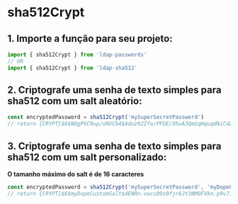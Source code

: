 # sha512Crypt

## 1. Importe a função para seu projeto:
```ts
import { sha512Crypt } from 'ldap-passwords'
// OR
import { sha512Crypt } from 'ldap-sha512'
```

## 2. Criptografe uma senha de texto simples para sha512 com um salt aleatório:
```ts
const encryptedPassword = sha512Crypt('mySuperSecretPassword')
// return {CRYPT}$6$NQgPVC0up/oNVCb4$Aduz92Zfo/PFDE/XhvA3QmSqHquqdNiCdZvc9N5/UTpEUepMdd/6Mq/TeoM07wvyxHpg8ELGVzTWZt2e7Z9LY/
```

## 3. Criptografe uma senha de texto simples para sha512 com um salt personalizado:
**O tamanho máximo do salt é de 16 caracteres**
```ts
const encryptedPassword = sha512Crypt('mySuperSecretPassword', 'myDopeCustomSalt')
// return {CRYPT}$6$myDopeCustomSalt$4ENRn.vwcs09z0fjr6Jt3NMOFVkn.p9v7ilDcK/CwRnQm48Y5HawkiGivh4gBTLwSY4SQNfCAe05E1nCTpZ0u.
```
